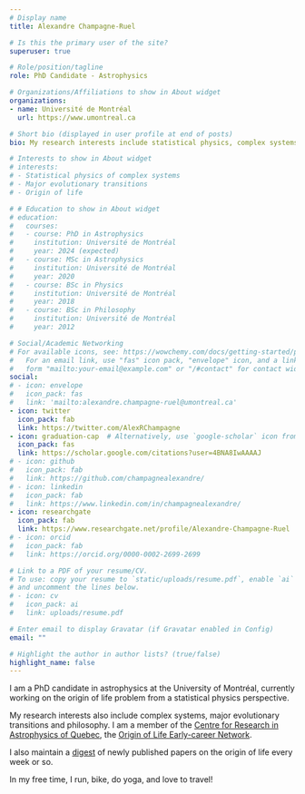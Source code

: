 ```yaml
---
# Display name
title: Alexandre Champagne‑Ruel

# Is this the primary user of the site?
superuser: true

# Role/position/tagline
role: PhD Candidate - Astrophysics

# Organizations/Affiliations to show in About widget
organizations:
- name: Université de Montréal
  url: https://www.umontreal.ca

# Short bio (displayed in user profile at end of posts)
bio: My research interests include statistical physics, complex systems and major evolutionary transitions.

# Interests to show in About widget
# interests:
# - Statistical physics of complex systems
# - Major evolutionary transitions
# - Origin of life

# # Education to show in About widget
# education:
#   courses:
#   - course: PhD in Astrophysics
#     institution: Université de Montréal
#     year: 2024 (expected)
#   - course: MSc in Astrophysics
#     institution: Université de Montréal
#     year: 2020
#   - course: BSc in Physics
#     institution: Université de Montréal
#     year: 2018
#   - course: BSc in Philosophy
#     institution: Université de Montréal
#     year: 2012

# Social/Academic Networking
# For available icons, see: https://wowchemy.com/docs/getting-started/page-builder/#icons
#   For an email link, use "fas" icon pack, "envelope" icon, and a link in the
#   form "mailto:your-email@example.com" or "/#contact" for contact widget.
social:
# - icon: envelope
#   icon_pack: fas
#   link: 'mailto:alexandre.champagne-ruel@umontreal.ca'
- icon: twitter
  icon_pack: fab
  link: https://twitter.com/AlexRChampagne
- icon: graduation-cap  # Alternatively, use `google-scholar` icon from `ai` icon pack
  icon_pack: fas
  link: https://scholar.google.com/citations?user=4BNA8IwAAAAJ
# - icon: github
#   icon_pack: fab
#   link: https://github.com/champagnealexandre/
# - icon: linkedin
#   icon_pack: fab
#   link: https://www.linkedin.com/in/champagnealexandre/
- icon: researchgate
  icon_pack: fab
  link: https://www.researchgate.net/profile/Alexandre-Champagne-Ruel
# - icon: orcid
#   icon_pack: fab
#   link: https://orcid.org/0000-0002-2699-2699

# Link to a PDF of your resume/CV.
# To use: copy your resume to `static/uploads/resume.pdf`, enable `ai` icons in `params.toml`, 
# and uncomment the lines below.
# - icon: cv
#   icon_pack: ai
#   link: uploads/resume.pdf

# Enter email to display Gravatar (if Gravatar enabled in Config)
email: ""

# Highlight the author in author lists? (true/false)
highlight_name: false
---
```


I am a PhD candidate in astrophysics at the University of Montréal, currently working on the origin of life problem from a statistical physics perspective.

My research interests also include complex systems, major evolutionary transitions and philosophy. I am a member of the [Centre for Research in Astrophysics of Quebec](http://craq-astro.ca/?lang=en), the [Origin of Life Early-career Network](https://oolen.org/).

I also maintain a [digest](ool-digest/) of newly published papers on the origin of life every week or so.

In my free time, I run, bike, do yoga, and love to travel!

